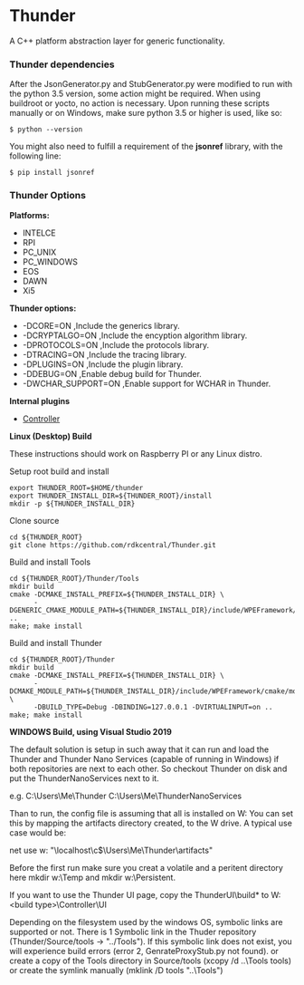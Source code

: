 # Thunder

A C++ platform abstraction layer for generic functionality.

### Thunder dependencies
After the JsonGenerator.py and StubGenerator.py were modified to run with the python 3.5 version, some action might be required. When using buildroot or yocto, no action is necessary. Upon running these scripts manually or on Windows, make sure python 3.5 or higher is used, like so:
```Shell
$ python --version
```
You might also need to fulfill a requirement of the **jsonref** library, with the following line:
```Shell
$ pip install jsonref
``` 

### Thunder Options
**Platforms:**
* INTELCE
* RPI
* PC_UNIX
* PC_WINDOWS
* EOS
* DAWN
* Xi5

**Thunder options:**
*  -DCORE=ON ,Include the generics library.
*  -DCRYPTALGO=ON ,Include the encyption algorithm library.
*  -DPROTOCOLS=ON ,Include the protocols library.
*  -DTRACING=ON ,Include the tracing library.
*  -DPLUGINS=ON ,Include the plugin library.
*  -DDEBUG=ON ,Enable debug build for Thunder.
*  -DWCHAR_SUPPORT=ON ,Enable support for WCHAR in Thunder.

**Internal plugins**
* [Controller](Source/WPEFramework/doc/ControllerPlugin.md)

**Linux (Desktop) Build**

These instructions should work on Raspberry PI or any Linux distro. 

Setup root build and install

```shell
export THUNDER_ROOT=$HOME/thunder
export THUNDER_INSTALL_DIR=${THUNDER_ROOT}/install
mkdir -p ${THUNDER_INSTALL_DIR}
```

Clone source

```shell
cd ${THUNDER_ROOT}
git clone https://github.com/rdkcentral/Thunder.git
```

Build and install Tools

```shell
cd ${THUNDER_ROOT}/Thunder/Tools
mkdir build
cmake -DCMAKE_INSTALL_PREFIX=${THUNDER_INSTALL_DIR} \
      -DGENERIC_CMAKE_MODULE_PATH=${THUNDER_INSTALL_DIR}/include/WPEFramework/cmake/modules ..
make; make install
```

Build and install Thunder
```shell
cd ${THUNDER_ROOT}/Thunder
mkdir build
cmake -DCMAKE_INSTALL_PREFIX=${THUNDER_INSTALL_DIR} \
      -DCMAKE_MODULE_PATH=${THUNDER_INSTALL_DIR}/include/WPEFramework/cmake/modules \
      -DBUILD_TYPE=Debug -DBINDING=127.0.0.1 -DVIRTUALINPUT=on ..
make; make install
```

**WINDOWS Build, using Visual Studio 2019**

The default solution is setup in such away that it can run and load 
the Thunder and Thunder Nano Services (capable of running in Windows)
if both repositories are next to each other. So checkout Thunder on 
disk and put the ThunderNanoServices next to it.

e.g.
C:\Users\Me\Thunder 
C:\Users\Me\ThunderNanoServices

Than to run, the config file is assuming that all is installed on W: 
You can set this by mapping the artifacts directory created, to the 
W drive. A typical use case would be:

net use w: "\\localhost\c$\Users\Me\Thunder\artifacts"

Before the first run make sure you creat a volatile and a peritent directory
here mkdir w:\Temp and mkdir w:\Persistent.

If you want to use the Thunder UI page, copy the ThunderUI\build\* to 
W:\<build type>\Controller\UI

Depending on the filesystem used by the windows OS, symbolic links are supported 
or not. There is 1 Symbolic link in the Thuder repository (Thunder/Source/tools
-> "../Tools"). If this symbolic link does not exist, you will experience build 
errors (error 2, GenrateProxyStub.py not found). 
or create a copy of the Tools directory in Source/tools (xcopy /d ..\Tools tools)
or create the symlink manually (mklink /D tools "..\Tools")

